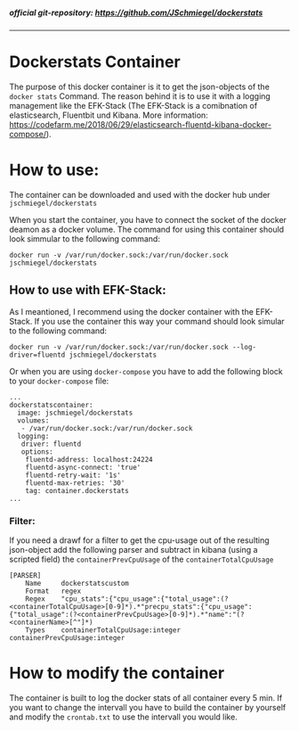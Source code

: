 ##### official git-repository: https://github.com/JSchmiegel/dockerstats
---
# Dockerstats Container 
The purpose of this docker container is it to get the json-objects of the `docker stats` Command. The reason behind it is to use it with a logging management like the EFK-Stack (The EFK-Stack is a comibnation of elasticsearch, Fluentbit und Kibana. More information: https://codefarm.me/2018/06/29/elasticsearch-fluentd-kibana-docker-compose/).

# How to use:
The container can be downloaded and used with the docker hub under `jschmiegel/dockerstats`

When you start the container, you have to connect the socket of the docker deamon as a docker volume. The command for using this container should look simmular to the following command:
```Docker
docker run -v /var/run/docker.sock:/var/run/docker.sock jschmiegel/dockerstats
```

## How to use with EFK-Stack:
As I meantioned, I recommend using the docker container with the EFK-Stack. If you use the container this way your command should look simular to the following command:
```Docker
docker run -v /var/run/docker.sock:/var/run/docker.sock --log-driver=fluentd jschmiegel/dockerstats
```
Or when you are using `docker-compose` you have to add the following block to your `docker-compose` file:
```Docker
...
dockerstatscontainer: 
  image: jschmiegel/dockerstats
  volumes: 
   - /var/run/docker.sock:/var/run/docker.sock
  logging: 
   driver: fluentd
   options: 
    fluentd-address: localhost:24224
    fluentd-async-connect: 'true'
    fluentd-retry-wait: '1s'
    fluentd-max-retries: '30'
    tag: container.dockerstats
...
```

### Filter:
If you need a drawf for a filter to get the cpu-usage out of the resulting json-object add the following parser and subtract in kibana (using a scripted field) the `containerPrevCpuUsage` of the `containerTotalCpuUsage` 
```
[PARSER]
    Name     dockerstatscustom
    Format   regex
    Regex    "cpu_stats":{"cpu_usage":{"total_usage":(?<containerTotalCpuUsage>[0-9]*).*"precpu_stats":{"cpu_usage":{"total_usage":(?<containerPrevCpuUsage>[0-9]*).*"name":"(?<containerName>[^"]*)
    Types    containerTotalCpuUsage:integer containerPrevCpuUsage:integer
```

# How to modify the container
The container is built to log the docker stats of all container every 5 min. If you want to change the intervall you have to build the container by yourself and modify the `crontab.txt` to use the intervall you would like.